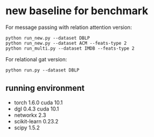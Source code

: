 # new baseline for benchmark

For message passing with relation attention version:

```
python run_new.py --dataset DBLP
python run_new.py --dataset ACM --feats-type 2
python run_multi.py --dataset IMDB --feats-type 2
```

For relational gat version:

```
python run.py --dataset DBLP
```

## running environment

* torch 1.6.0 cuda 10.1
* dgl 0.4.3 cuda 10.1
* networkx 2.3
* scikit-learn 0.23.2
* scipy 1.5.2

